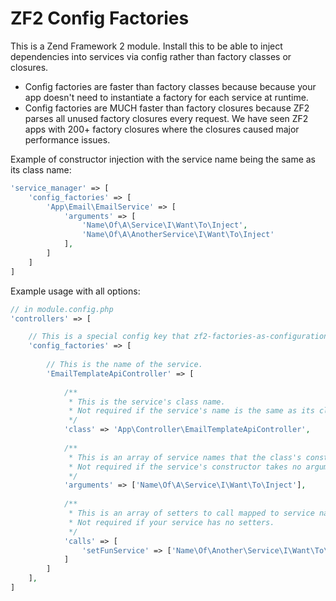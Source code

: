 ZF2 Config Factories
======
This is a Zend Framework 2 module. Install this to be able to inject dependencies into services via config rather than factory classes or closures.

* Config factories are faster than factory classes because because your app doesn't need to instantiate a factory for each service at runtime.
* Config factories are MUCH faster than factory closures because ZF2 parses all unused factory closures every request. We have seen ZF2 apps with 200+ factory closures where the closures caused major performance issues.

Example of constructor injection with the service name being the same as its class name:
```php
'service_manager' => [
    'config_factories' => [
        'App\Email\EmailService' => [
            'arguments' => [
                'Name\Of\A\Service\I\Want\To\Inject',
                'Name\Of\A\AnotherService\I\Want\To\Inject'
            ],
        ]
    ]
]
```

Example usage with all options:
```php
// in module.config.php
'controllers' => [

    // This is a special config key that zf2-factories-as-configuration reads.
    'config_factories' => [
    
        // This is the name of the service.
        'EmailTemplateApiController' => [
        
            /**
             * This is the service's class name.
             * Not required if the service's name is the same as its class name.
             */
            'class' => 'App\Controller\EmailTemplateApiController',
            
            /**
             * This is an array of service names that the class's constructor takes.
             * Not required if the service's constructor takes no arguments.
             */
            'arguments' => ['Name\Of\A\Service\I\Want\To\Inject'],
            
            /** 
             * This is an array of setters to call mapped to service names to inject into each setter.
             * Not required if your service has no setters.
             */ 
            'calls' => [
                'setFunService' => ['Name\Of\Another\Service\I\Want\To\Inject']
            ]
        ]
    ],
]
```
